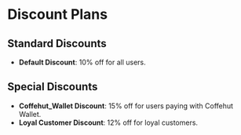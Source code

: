 # Discount Plans

## Standard Discounts

- **Default Discount**: 10% off for all users.

## Special Discounts

- **Coffehut_Wallet Discount**: 15% off for users paying with Coffehut Wallet.
- **Loyal Customer Discount**: 12% off for loyal customers.